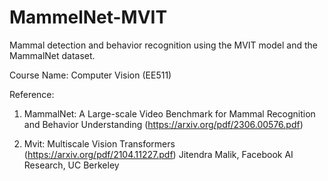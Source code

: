 # MammelNet-MVIT



Mammal detection and behavior recognition using the MVIT model and the MammalNet dataset.

Course Name: Computer Vision (EE511)

Reference:

1. MammalNet: A Large-scale Video Benchmark for Mammal Recognition and Behavior Understanding (https://arxiv.org/pdf/2306.00576.pdf)

2. Mvit: Multiscale Vision Transformers (https://arxiv.org/pdf/2104.11227.pdf) Jitendra Malik, Facebook AI Research, UC Berkeley
